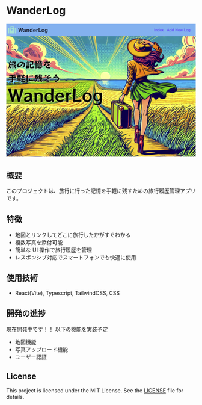# WanderLog

![App Screenshot](./src/assets/Title.png)

## 概要

このプロジェクトは、旅行に行った記憶を手軽に残すための旅行履歴管理アプリです。

## 特徴

- 地図とリンクしてどこに旅行したかがすぐわかる
- 複数写真を添付可能
- 簡単な UI 操作で旅行履歴を管理
- レスポンシブ対応でスマートフォンでも快適に使用

## 使用技術

- React(Vite), Typescript, TailwindCSS, CSS

## 開発の進捗

現在開発中です！！
以下の機能を実装予定

- 地図機能
- 写真アップロード機能
- ユーザー認証

## License

This project is licensed under the MIT License. See the [LICENSE](/LICENSE) file for details.
